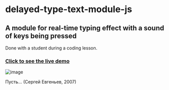 # delayed-type-text-module-js
## A module for real-time typing effect with a sound of keys being pressed

Done with a student during a coding lesson.

### [Click to see the live demo](https://unibreakfast.github.io/delayed-type-text-module-js/)

![image](https://github.com/user-attachments/assets/6d1a3dae-ffee-438f-b685-17388c638ba7)

Пусть... (Сергей Евгеньев, 2007)
